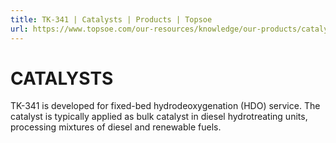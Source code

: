 ```yaml
---
title: TK-341 | Catalysts | Products | Topsoe
url: https://www.topsoe.com/our-resources/knowledge/our-products/catalysts/tk-341#main-content
---
```


# CATALYSTS

TK-341 is developed for fixed-bed hydrodeoxygenation (HDO) service. The catalyst is typically applied as bulk catalyst in diesel hydrotreating units, processing mixtures of diesel and renewable fuels.